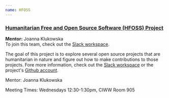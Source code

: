 ```yaml
---
name: HFOSS
---
```

### [Humanitarian Free and Open Source Software (HFOSS) Project][slack-workspace]
**Mentor:** Joanna Klukowska  
To join this team, check out the [Slack workspace][slack-workspace].

The goal of this project is to explore several open source projects that are humanitarian in nature and figure out how to make contributions to those projects. Fore more information, check out the [Slack workspace][slack-workspace] or the project's [Github account][hfoss-account].


Mentor: Joanna Klukowska

Meeting Times: Wednesdays 12:30-1:30pm, CIWW Room 905

[profklukowska]: https://hfoss-project.slack.com/team/UCUBBL5RS
[hfoss-account]: https://github.com/nyu-hfoss-project
[slack-workspace]: hfoss-project.slack.com
